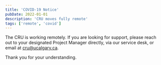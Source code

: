 ```yaml
---
title: 'COVID-19 Notice'
pubDate: 2022-01-01
description: 'CRU moves fully remote'
tags: ['remote', 'covid']
---
```


The CRU is working remotely. If you are looking for support, please reach out to your designated Project Manager directly, via our service desk, or email at cru@ucalgary.ca.


Thank you for your understanding.